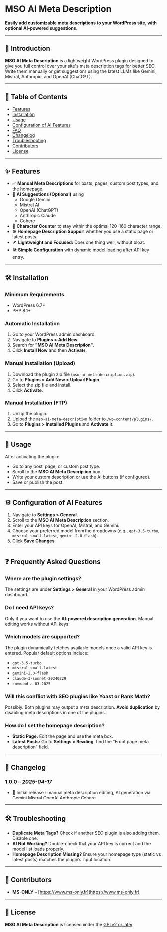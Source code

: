 # MSO AI Meta Description

**Easily add customizable meta descriptions to your WordPress site, with optional AI-powered suggestions.**

---

## 🧠 Introduction

**MSO AI Meta Description** is a lightweight WordPress plugin designed to give you full control over your site's meta description tags for better SEO. Write them manually or get suggestions using the latest LLMs like Gemini, Mistral, Anthropic, and OpenAI (ChatGPT).

---

## 📑 Table of Contents

- [Features](#-features)
- [Installation](#-installation)
- [Usage](#-usage)
- [Configuration of AI Features](#-configuration-of-ai-features)
- [FAQ](#-frequently-asked-questions)
- [Changelog](#-changelog)
- [Troubleshooting](#-troubleshooting)
- [Contributors](#-contributors)
- [License](#-license)

---

## ✨ Features

- ✅ **Manual Meta Descriptions** for posts, pages, custom post types, and the homepage.
- 🤖 **AI Suggestions (Optional)** using:
  - Google Gemini
  - Mistral AI
  - OpenAI (ChatGPT)
  - Anthropic Claude
  - Cohere
- 🧩 **Character Counter** to stay within the optimal 120–160 character range.
- ⚙️ **Homepage Description Support** whether you use a static page or latest posts.
- 🪶 **Lightweight and Focused:** Does one thing well, without bloat.
- 🛠️ **Simple Configuration** with dynamic model loading after API key entry.

---

## 🛠️ Installation

### Minimum Requirements

- WordPress 6.7+
- PHP 8.1+

### Automatic Installation

1. Go to your WordPress admin dashboard.
2. Navigate to **Plugins > Add New**.
3. Search for **"MSO AI Meta Description"**.
4. Click **Install Now** and then **Activate**.

### Manual Installation (Upload)

1. Download the plugin zip file (`mso-ai-meta-description.zip`).
2. Go to **Plugins > Add New > Upload Plugin**.
3. Select the zip file and install.
4. Click **Activate**.

### Manual Installation (FTP)

1. Unzip the plugin.
2. Upload the `mso-ai-meta-description` folder to `/wp-content/plugins/`.
3. Go to **Plugins > Installed Plugins** and **Activate** it.

---

## 🚀 Usage

After activating the plugin:

- Go to any post, page, or custom post type.
- Scroll to the **MSO AI Meta Description** box.
- Write your custom description or use the AI buttons (if configured).
- Save or publish the post.

---

## ⚙️ Configuration of AI Features

1. Navigate to **Settings > General**.
2. Scroll to the **MSO AI Meta Description** section.
3. Enter your API keys for OpenAI, Mistral, and Gemini.
4. Choose your preferred model from the dropdowns (e.g., `gpt-3.5-turbo`, `mistral-small-latest`, `gemini-2.0-flash`).
5. Click **Save Changes**.

---

## ❓ Frequently Asked Questions

### Where are the plugin settings?

The settings are under **Settings > General** in your WordPress admin dashboard.

### Do I need API keys?

Only if you want to use the **AI-powered description generation**. Manual editing works without API keys.

### Which models are supported?

The plugin dynamically fetches available models once a valid API key is entered. Popular default options include:
- `gpt-3.5-turbo`
- `mistral-small-latest`
- `gemini-2.0-flash`
- `claude-3-sonnet-20240229`
- `command-a-03-2025`

### Will this conflict with SEO plugins like Yoast or Rank Math?

Possibly. Both plugins may output a meta description. **Avoid duplication** by disabling meta descriptions in one of the plugins.

### How do I set the homepage description?

- **Static Page:** Edit the page and use the meta box.
- **Latest Posts:** Go to **Settings > Reading**, find the “Front page meta description” field.

---

## 🧾 Changelog

### 1.0.0 – *2025-04-17*

- 🚀 Initial release : manual meta description editing, AI generation via Gemini Mistral OpenAI Anthropic Cohere

---

## 🛠️ Troubleshooting

- **Duplicate Meta Tags?** Check if another SEO plugin is also adding them. Disable one.
- **AI Not Working?** Double-check that your API key is correct and the model list loads properly.
- **Homepage Description Missing?** Ensure your homepage type (static vs latest posts) matches the plugin’s input location.

---

## 👥 Contributors

- **MS-ONLY** – [https://www.ms-only.fr](https://www.ms-only.fr)

---

## 📄 License

**MSO AI Meta Description** is licensed under the [GPLv2 or later](https://www.gnu.org/licenses/gpl-2.0.html).
